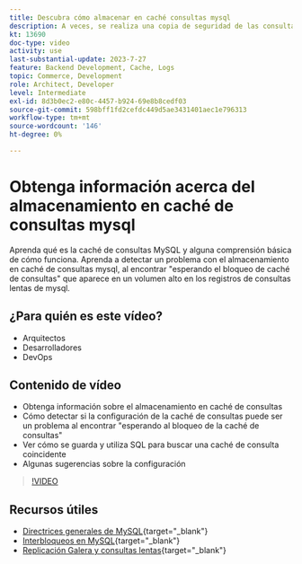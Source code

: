 ```yaml
---
title: Descubra cómo almacenar en caché consultas mysql
description: A veces, se realiza una copia de seguridad de las consultas mysql esperando un bloqueo. Este tutorial explica qué es el almacenamiento en caché de consultas y algunas recomendaciones para la configuración si tiene problemas.
kt: 13690
doc-type: video
activity: use
last-substantial-update: 2023-7-27
feature: Backend Development, Cache, Logs
topic: Commerce, Development
role: Architect, Developer
level: Intermediate
exl-id: 8d3b0ec2-e80c-4457-b924-69e8b8cedf03
source-git-commit: 598bff1fd2cefdc449d5ae3431401aec1e796313
workflow-type: tm+mt
source-wordcount: '146'
ht-degree: 0%

---
```


# Obtenga información acerca del almacenamiento en caché de consultas mysql

Aprenda qué es la caché de consultas MySQL y alguna comprensión básica de cómo funciona. Aprenda a detectar un problema con el almacenamiento en caché de consultas mysql, al encontrar &quot;esperando el bloqueo de caché de consultas&quot; que aparece en un volumen alto en los registros de consultas lentas de mysql.

## ¿Para quién es este vídeo?

- Arquitectos
- Desarrolladores
- DevOps

## Contenido de vídeo

- Obtenga información sobre el almacenamiento en caché de consultas
- Cómo detectar si la configuración de la caché de consultas puede ser un problema al encontrar &quot;esperando al bloqueo de la caché de consultas&quot;
- Ver cómo se guarda y utiliza SQL para buscar una caché de consulta coincidente
- Algunas sugerencias sobre la configuración

>[!VIDEO](https://video.tv.adobe.com/v/3422015?learn=on)

## Recursos útiles

- [Directrices generales de MySQL](https://experienceleague.adobe.com/docs/commerce-operations/installation-guide/prerequisites/database-server/mysql.html?lang=en){target="_blank"}
- [Interbloqueos en MySQL](https://experienceleague.adobe.com/docs/commerce-knowledge-base/kb/troubleshooting/database/deadlocks-in-mysql.html){target="_blank"}
- [Replicación Galera y consultas lentas](https://experienceleague.adobe.com/docs/commerce-learn/tutorials/backend-development/galera-db-slow-replication.html){target="_blank"}
